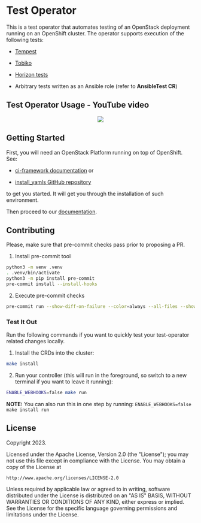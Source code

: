 # Test Operator
This is a test operator that automates testing of an OpenStack deployment
running on an OpenShift cluster. The operator supports execution of the following
tests:

- [Tempest](https://opendev.org/openstack/tempest)

- [Tobiko](https://tobiko.readthedocs.io/en/master)

- [Horizon tests](https://opendev.org/openstack/horizon)

- Arbitrary tests written as an Ansible role (refer to **AnsibleTest CR**)

## Test Operator Usage - YouTube video

<p align="center">
<a href="https://youtu.be/nz72z5goEP8"><img src="http://img.youtube.com/vi/nz72z5goEP8/0.jpg"></a>
</p>

## Getting Started
First, you will need an OpenStack Platform running on top of OpenShift. See:

- [ci-framework documentation](https://ci-framework.readthedocs.io/en/latest/) or

- [install_yamls GitHub repository](https://github.com/openstack-k8s-operators/install_yamls/blob/main/README.md)

to get you started. It will get you through the installation of such environment.

Then proceed to our [documentation](https://openstack-k8s-operators.github.io/test-operator/).

## Contributing
Please, make sure that pre-commit checks pass prior to proposing a PR.

1. Install pre-commit tool

```bash
python3 -m venv .venv
. .venv/bin/activate
python3 -m pip install pre-commit
pre-commit install --install-hooks
```

2. Execute pre-commit checks

```bash
pre-commit run --show-diff-on-failure --color=always --all-files --show-diff-on-failure --verbose
```

### Test It Out
Run the following commands if you want to quickly test your test-operator related
changes locally.

1. Install the CRDs into the cluster:

```sh
make install
```

2. Run your controller (this will run in the foreground, so switch to a new
   terminal if you want to leave it running):

```sh
ENABLE_WEBHOOKS=false make run
```

**NOTE:** You can also run this in one step by running: `ENABLE_WEBHOOKS=false make install run`


## License

Copyright 2023.

Licensed under the Apache License, Version 2.0 (the "License");
you may not use this file except in compliance with the License.
You may obtain a copy of the License at

    http://www.apache.org/licenses/LICENSE-2.0

Unless required by applicable law or agreed to in writing, software
distributed under the License is distributed on an "AS IS" BASIS,
WITHOUT WARRANTIES OR CONDITIONS OF ANY KIND, either express or implied.
See the License for the specific language governing permissions and
limitations under the License.
